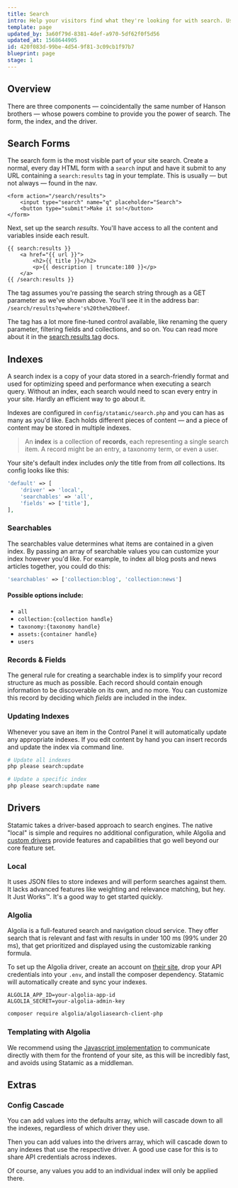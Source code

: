 ```yaml
---
title: Search
intro: Help your visitors find what they're looking for with search. Use  configurable indexes to fine tune what fields are important, which aren't, and keep results relevant.
template: page
updated_by: 3a60f79d-8381-4def-a970-5df62f0f5d56
updated_at: 1568644905
id: 420f083d-99be-4d54-9f81-3c09cb1f97b7
blueprint: page
stage: 1
---
```

## Overview

There are three components — coincidentally the same number of Hanson brothers — whose powers combine to provide you the power of search. The form, the index, and the driver.

## Search Forms

The search form is the most visible part of your site search. Create a normal, every day HTML form with a `search` input and have it submit to any URL containing a `search:results` tag in your template. This is usually — but not always — found in the nav.

```
<form action="/search/results">
    <input type="search" name="q" placeholder="Search">
    <button type="submit">Make it so!</button>
</form>
```

Next, set up the search _results_. You'll have access to all the content and variables inside each result.

```
{{ search:results }}
    <a href="{{ url }}">
        <h2>{{ title }}</h2>
        <p>{{ description | truncate:180 }}</p>
    </a>
{{ /search:results }}
```

The tag assumes you're passing the search string through as a GET parameter as we've shown above. You'll see it in the address bar: `/search/results?q=where's%20the%20beef`.

The tag has a lot more fine-tuned control available, like renaming the query parameter, filtering fields and collections, and so on. You can read more about it in the [search results tag](/tags/search) docs.

## Indexes

A search index is a copy of your data stored in a search-friendly format and used for optimizing speed and performance when executing a search query. Without an index, each search would need to scan every entry in your site. Hardly an efficient way to go about it.

Indexes are configured in `config/statamic/search.php` and you can has as many as you'd like. Each holds different pieces of content — and a piece of content may be stored in multiple indexes.

> An **index** is a collection of **records**, each representing a single search item. A record might be an entry, a taxonomy term, or even a user.

Your site's default index includes _only_ the title from from _all_ collections. Its config looks like this:

``` php
'default' => [
    'driver' => 'local',
    'searchables' => 'all',
    'fields' => ['title'],
],
```

### Searchables

The searchables value determines what items are contained in a given index. By passing an array of searchable values you can customize your index however you'd like. For example, to index all blog posts and news articles together, you could do this:

``` php
'searchables' => ['collection:blog', 'collection:news']
```

#### Possible options include:

- `all`
- `collection:{collection handle}`
- `taxonomy:{taxonomy handle}`
- `assets:{container handle}`
- `users`

### Records & Fields

The general rule for creating a searchable index is to simplify your record structure as much as possible. Each record should contain enough information to be discoverable on its own, and no more. You can customize this record by deciding which _fields_ are included in the index.

### Updating Indexes

Whenever you save an item in the Control Panel it will automatically update any appropriate indexes. If you edit content by hand you can insert records and update the index via command line.

``` bash
# Update all indexes
php please search:update

# Update a specific index
php please search:update name
```



## Drivers

Statamic takes a driver-based approach to search engines. The native "local" is simple and requires no additional configuration, while Algolia and [custom drivers](#) provide features and capabilities that go well beyond our core feature set.

### Local

 It uses JSON files to store indexes and will perform searches against them. It lacks advanced features like weighting and relevance matching, but hey. It Just Works™. It's a good way to get started quickly.

### Algolia

Algolia is a full-featured search and navigation cloud service. They offer search that is relevant and fast with results in under 100 ms (99% under 20 ms), that get prioritized and displayed using the customizable ranking formula.

To set up the Algolia driver, create an account on [their site](https://www.algolia.com/), drop your API credentials into your `.env`, and install the composer dependency. Statamic will automatically create and sync your indexes.

``` env
ALGOLIA_APP_ID=your-algolia-app-id
ALGOLIA_SECRET=your-algolia-admin-key
```

``` bash
composer require algolia/algoliasearch-client-php
```

### Templating with Algolia

We recommend using the [Javascript implementation](https://www.algolia.com/doc/api-client/getting-started/install/javascript/?language=javascript) to communicate directly with them for the frontend of your site, as this will be incredibly fast, and avoids using Statamic as a middleman.


## Extras

### Config Cascade

You can add values into the defaults array, which will cascade down to all the indexes, regardless of which driver they use.

Then you can add values into the drivers array, which will cascade down to any indexes that use the respective driver. A good use case for this is to share API credentials across indexes.

Of course, any values you add to an individual index will only be applied there.
